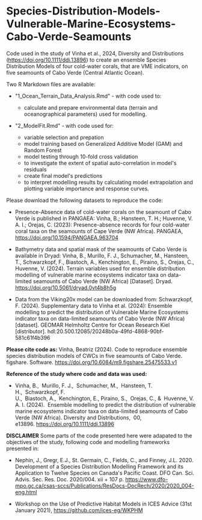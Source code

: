 # Species-Distribution-Models-Vulnerable-Marine-Ecosystems-Cabo-Verde-Seamounts
Code used in the study of Vinha et al., 2024, Diversity and Distributions (https://doi.org/10.1111/ddi.13896) to create an ensemble Species Distribution Models of four cold-water corals, that are VME indicators, on five seamounts of Cabo Verde (Central Atlantic Ocean).

Two R Markdown files are available:

- "1_Ocean_Terrain_Data_Analysis.Rmd"  - with code used to:
    - calculate and prepare environmental data (terrain and oceanographical parameters) used for modelling.
  
- "2_ModelFit.Rmd" - with code used for:
    - variable selection and prepation
    - model training based on Generalized Additive Model (GAM) and Random Forest
    - model testing through 10-fold cross validation
    - to investigate the extent of spatial auto-correlation in model's residuals
    - create final model's predictions
    - to interpret modelling results by calculating model extrapolation and plotting variable importance and response curves.

Please download the following datasets to reproduce the code:

- Presence-Absence data of cold-water corals on the seamount of Cabo Verde is published in PANGAEA:
Vinha, B.; Hansteen, T. H.; Huvenne, V. A. I.; Orejas, C. (2023): Presence-absence records for four cold-water coral taxa on the seamounts of Cape Verde (NW Africa). PANGAEA, https://doi.org/10.1594/PANGAEA.963704
  
- Bathymetry data and spatial mask of the seamounts of Cabo Verde is available in Dryad:
Vinha, B., Murillo, F. J., Schumacher, M., Hansteen, T., Schwarzkopf, F., Biastoch, A., Kenchington, E., Piraino, S., Orejas, C., Huvenne, V. (2024). Terrain variables used for ensemble distribution modelling of vulnerable marine ecosystems indicator taxa on data-limited seamounts of Cabo Verde (NW Africa) [Dataset]. Dryad. https://doi.org/10.5061/dryad.0vt4b8h5g

- Data from the Viking20x model can be downloaded from:
Schwarzkopf, F. (2024). Supplementary data to Vinha et al. (2024): Ensemble modelling to predict the distribution of Vulnerable Marine Ecosystems indicator taxa on data-limited seamounts of Cabo Verde (NW Africa) [dataset]. GEOMAR Helmholtz Centre for Ocean Research Kiel [distributor]. hdl:20.500.12085/20248b0a-49fd-4868-90bf-581c61f4b396

**Please cite code as:**
Vinha, Beatriz (2024). Code to reproduce ensemble species distribution models of CWCs in five seamounts of Cabo Verde. figshare. Software. https://doi.org/10.6084/m9.figshare.25475533.v1

**Reference of the study where code and data was used:**

- Vinha, B.,  Murillo, F. J.,  Schumacher, M.,  Hansteen, T. H.,  Schwarzkopf, F. U.,  Biastoch, A.,  Kenchington, E., Piraino, S.,  Orejas, C., &  Huvenne, V. A. I. (2024).  Ensemble modelling to predict the distribution of vulnerable marine ecosystems indicator taxa on data-limited seamounts of Cabo Verde (NW Africa). Diversity and Distributions,  00, e13896. https://doi.org/10.1111/ddi.13896

**DISCLAIMER**
Some parts of the code presented here were adapated to the objectives of the study, following code and modelling frameworks presented in:

- Nephin, J., Gregr, E.J., St. Germain, C., Fields, C., and Finney, J.L. 2020. Development of a Species Distribution Modelling Framework and its Application to Twelve Species on Canada's Pacific Coast. DFO Can. Sci. Advis. Sec. Res. Doc. 2020/004. xii + 107 p. https://www.dfo-mpo.gc.ca/csas-sccs/Publications/ResDocs-DocRech/2020/2020_004-eng.html

- Workshop on the Use of Predictive Habitat Models in ICES Advice (31st January 2021), https://github.com/ices-eg/WKPHM


